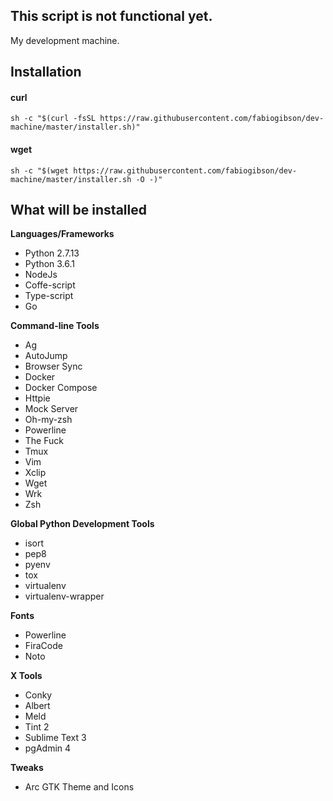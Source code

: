 ## This script is not functional yet.

My development machine.

Installation
--------------------

#### curl

    sh -c "$(curl -fsSL https://raw.githubusercontent.com/fabiogibson/dev-machine/master/installer.sh)"
    
#### wget

    sh -c "$(wget https://raw.githubusercontent.com/fabiogibson/dev-machine/master/installer.sh -O -)"

What will be installed
---------------------------
   
**Languages/Frameworks**
   * Python 2.7.13
   * Python 3.6.1
   * NodeJs
   * Coffe-script
   * Type-script
   * Go
   
**Command-line Tools**
   * Ag
   * AutoJump 
   * Browser Sync
   * Docker
   * Docker Compose
   * Httpie
   * Mock Server
   * Oh-my-zsh
   * Powerline 
   * The Fuck
   * Tmux
   * Vim
   * Xclip
   * Wget   
   * Wrk
   * Zsh
   
**Global Python Development Tools**
   * isort 
   * pep8
   * pyenv
   * tox
   * virtualenv
   * virtualenv-wrapper
   
**Fonts**
   * Powerline
   * FiraCode
   * Noto
   
**X Tools**
   * Conky
   * Albert
   * Meld
   * Tint 2
   * Sublime Text 3
   * pgAdmin 4

**Tweaks**
   * Arc GTK Theme and Icons
